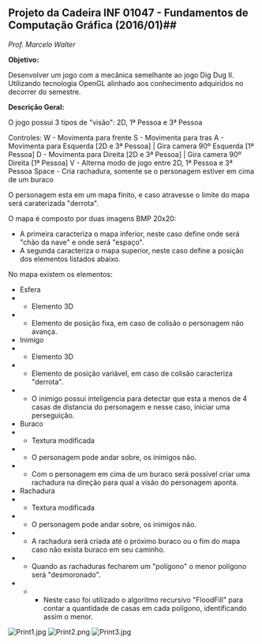 ## **Projeto da Cadeira INF 01047 - Fundamentos de Computação Gráfica (2016/01)**##
*Prof. Marcelo Walter*

**Objetivo:**

Desenvolver um jogo com a mecânica semelhante ao jogo Dig Dug II.
Utilizando tecnologia OpenGL alinhado aos conhecimento adquiridos no decorrer do semestre.




**Descrição Geral:**

O jogo possui 3 tipos de "visão": 2D, 1ª Pessoa e 3ª Pessoa

Controles:
W - Movimenta para frente
S - Movimenta para tras
A - Movimenta para Esquerda [2D e 3ª Pessoa]  | Gira camera 90º Esquerda [1ª Pessoa]
D - Movimenta para Direita [2D e 3ª Pessoa]  | Gira camera 90º Direita [1ª Pessoa]
V - Alterna modo de jogo entre 2D, 1ª Pessoa e 3ª Pessoa
Space - Cria rachadura, somente se o personagem estiver em cima de um buraco

O personagem esta em um mapa finito, e caso atravesse o limite do mapa será caraterizada "derrota".

O mapa é composto por duas imagens BMP 20x20:

* A primeira caracteriza o mapa inferior, neste caso define onde será "chão da nave" e onde será "espaço".
* A segunda caracteriza o mapa superior, neste caso define a posição dos elementos listados abaixo.

No mapa existem os elementos: 

* Esfera
* * Elemento 3D
* * Elemento de posição fixa, em caso de colisão o personagem não avança.
* Inimigo
* * Elemento 3D
* * Elemento de posição variável, em caso de colisão caracteriza "derrota".
* * O inimigo possui inteligencia para detectar que esta a menos de 4 casas de distancia do personagem e nesse caso, iniciar uma perseguição.
* Buraco
* * Textura modificada 
* * O personagem pode andar sobre, os inimigos não.
* * Com o personagem em cima de um buraco será possível criar uma rachadura na direção para qual a visão do personagem aponta.
* Rachadura
* * Textura modificada 
* * O personagem pode andar sobre, os inimigos não.
* * A rachadura será criada até o próximo buraco ou o fim do mapa caso não exista buraco em seu caminho.
* * Quando as rachaduras fecharem um "polígono" o menor polígono será "desmoronado".
* * * Neste caso foi utilizado o algoritmo recursivo "FloodFill" para contar a quantidade de casas em cada polígono, identificando assim o menor.




![Print1.jpg](https://bitbucket.org/repo/RLxz7d/images/2667821189-Print1.jpg)
![Print2.png](https://bitbucket.org/repo/RLxz7d/images/642582165-Print2.png)
![Print3.jpg](https://bitbucket.org/repo/RLxz7d/images/3466234394-Print3.jpg)